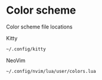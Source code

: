 # Color scheme

Color scheme file locations

Kitty
```sh
~/.config/kitty
```

NeoVim
```sh
~/.config/nvim/lua/user/colors.lua
```


